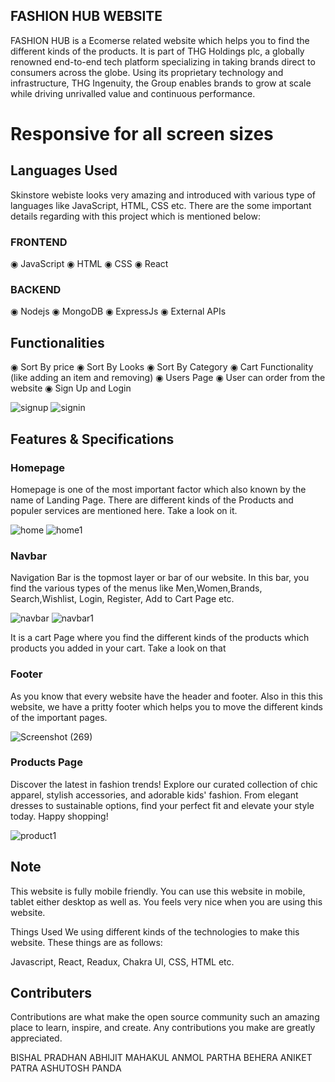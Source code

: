 ## FASHION HUB WEBSITE

FASHION HUB is a Ecomerse related website which helps you to find the different kinds of the products. It is part of THG Holdings plc, a globally renowned end-to-end tech platform specializing in taking brands direct to consumers across the globe. Using its proprietary technology and infrastructure, THG Ingenuity, the Group enables brands to grow at scale while driving unrivalled value and continuous performance.


# Responsive for all screen sizes

## Languages Used

Skinstore webiste looks very amazing and introduced with various type of languages like JavaScript, HTML, CSS etc. There are the some important details regarding with this project which is mentioned below:

### FRONTEND

◉ JavaScript 
◉ HTML 
◉ CSS 
◉ React

### BACKEND

◉ Nodejs
◉ MongoDB
◉ ExpressJs
◉ External APIs

## Functionalities

◉ Sort By price
◉ Sort By Looks
◉ Sort By Category
◉ Cart Functionality (like adding an item and removing)
◉ Users Page
◉ User can order from the website
◉ Sign Up and Login

![signup](https://github.com/AnmolBehera/E-Clothing/assets/105370000/23a89b61-14f1-4635-8779-cedae3e6892e)
![signin](https://github.com/AnmolBehera/E-Clothing/assets/105370000/0385918e-2bdc-49d6-a5b4-8665249cca61)


## Features & Specifications

### Homepage

Homepage is one of the most important factor which also known by the name of Landing Page. There are different kinds of the Products and populer services are mentioned here. Take a look on it.

![home](https://github.com/AnmolBehera/E-Clothing/assets/105370000/054858e1-aa16-45c2-94cc-418f6058a2d8)
![home1](https://github.com/AnmolBehera/E-Clothing/assets/105370000/8f4f2280-d4ea-4a90-8910-6b45eb11e88e)


### Navbar

Navigation Bar is the topmost layer or bar of our website. In this bar, you find the various types of the menus like Men,Women,Brands, Search,Wishlist, Login, Register, Add to Cart Page etc.

![navbar](https://github.com/AnmolBehera/E-Clothing/assets/105370000/495ffd08-0751-4632-9fab-e36de315227e)
![navbar1](https://github.com/AnmolBehera/E-Clothing/assets/105370000/cd00fa76-0656-47a2-a594-188fdf207aca)


It is a cart Page where you find the different kinds of the products which products you added in your cart. Take a look on that

### Footer

As you know that every website have the header and footer. Also in this this website, we have a pritty footer which helps you to move the different kinds of the important pages.

![Screenshot (269)](https://github.com/AnmolBehera/E-Clothing/assets/105370000/07f931c6-6a71-4665-8285-12b87093a95c)

### Products Page

Discover the latest in fashion trends! Explore our curated collection of chic apparel, stylish accessories, and adorable kids' fashion. From elegant dresses to sustainable options, find your perfect fit and elevate your style today. Happy shopping!

![product1](https://github.com/AnmolBehera/E-Clothing/assets/105370000/b36bcbe9-4769-46ba-a1b6-68ca9362b82d)



## Note

This website is fully mobile friendly. You can use this website in mobile, tablet either desktop as well as. You feels very nice when you are using this website.

Things Used We using different kinds of the technologies to make this website. These things are as follows:

Javascript, React, Readux, Chakra UI, CSS, HTML etc.

## Contributers

Contributions are what make the open source community such an amazing place to learn, inspire, and create. Any contributions you make are greatly appreciated.

 BISHAL PRADHAN
 ABHIJIT MAHAKUL 
 ANMOL PARTHA BEHERA
 ANIKET PATRA
 ASHUTOSH PANDA 
